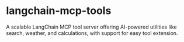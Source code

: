 # langchain-mcp-tools
A scalable LangChain MCP tool server offering AI-powered utilities like search, weather, and calculations, with support for easy tool extension.
